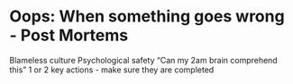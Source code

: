 # Oops: When something goes wrong - Post Mortems
Blameless culture
Psychological safety
“Can my 2am brain comprehend this”
1 or 2 key actions - make sure they are completed

